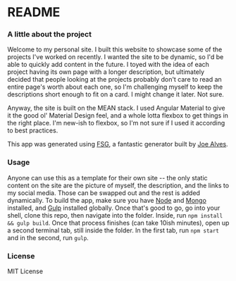 # README
### A little about the project
Welcome to my personal site. I built this website to showcase some of the projects I've worked on recently. I wanted the site to be dynamic, so I'd be able to quickly add content in the future. I toyed with the idea of each project having its own page with a longer description, but ultimately decided that people looking at the projects probably don't care to read an entire page's worth about each one, so I'm challenging myself to keep the descriptions short enough to fit on a card. I might change it later. Not sure. 

Anyway, the site is built on the MEAN stack. I used Angular Material to give it the good ol' Material Design feel, and a whole lotta flexbox to get things in the right place. I'm new-ish to flexbox, so I'm not sure if I used it according to best practices. 

This app was generated using [FSG](https://github.com/FullstackAcademy/fsg), a fantastic generator built by [Joe Alves](https://github.com/joedotjs).

### Usage
Anyone can use this as a template for their own site -- the only static content on the site are the picture of myself, the description, and the links to my social media. Those can be swapped out and the rest is added dynamically. To build the app, make sure you have [Node](https://nodejs.org/en/) and [Mongo](https://docs.mongodb.com/manual/installation/?jmp=footer) installed, and [Gulp](https://github.com/gulpjs/gulp/blob/master/docs/getting-started.md) installed globally. Once that's good to go, go into your shell, clone this repo, then navigate into the folder. Inside, run `npm install && gulp build`. Once that process finishes (can take 10ish minutes), open up a second terminal tab, still inside the folder. In the first tab, run `npm start` and in the second, run `gulp`. 

### License
MIT License
